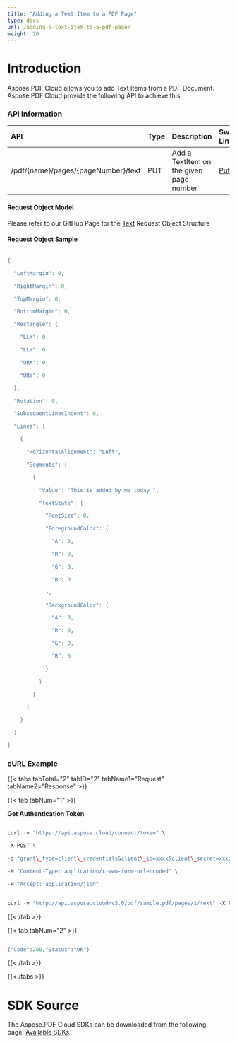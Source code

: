 ```yaml
---
title: "Adding a Text Item to a PDF Page"
type: docs
url: /adding-a-text-item-to-a-pdf-page/
weight: 20
---
```


# **Introduction**
Aspose.PDF Cloud allows you to add Text Items from a PDF Document. Aspose.PDF Cloud provide the following API to achieve this
### **API Information**

|**API**|**Type**|**Description**|**Swagger Link**|
| :- | :- | :- | :- |
|/pdf/{name}/pages/{pageNumber}/text|PUT|Add a TextItem on the given page number|[PutAddText](https://apireference.aspose.cloud/pdf/#!/Text/PutAddText)|
#### **Request Object Model**
Please refer to our GitHub Page for the [Text](https://github.com/aspose-pdf-cloud/aspose-pdf-cloud-dotnet/blob/master/docs/TextRects.md) Request Object Structure
#### **Request Object Sample**
```java

{

  "LeftMargin": 0,

  "RightMargin": 0,

  "TopMargin": 0,

  "BottomMargin": 0,

  "Rectangle": {

    "LLX": 0,

    "LLY": 0,

    "URX": 0,

    "URY": 0

  },

  "Rotation": 0,

  "SubsequentLinesIndent": 0,

  "Lines": [

    {

      "HorizontalAlignment": "Left",

      "Segments": [

        {

          "Value": "This is added by me today ",

          "TextState": {

            "FontSize": 0,

            "ForegroundColor": {

              "A": 0,

              "R": 0,

              "G": 0,

              "B": 0

            },

            "BackgroundColor": {

              "A": 0,

              "R": 0,

              "G": 0,

              "B": 0

            }

          }

        }

      ]

    }

  ]

}

```
### **cURL Example**
{{< tabs tabTotal="2" tabID="2" tabName1="Request" tabName2="Response" >}}

{{< tab tabNum="1" >}}

**Get Authentication Token**

```java

curl -v "https://api.aspose.cloud/connect/token" \

-X POST \

-d "grant\_type=client\_credentials&client\_id=xxxx&client\_secret=xxxx" \

-H "Content-Type: application/x-www-form-urlencoded" \

-H "Accept: application/json"

```

```java

curl -v "http://api.aspose.cloud/v3.0/pdf/sample.pdf/pages/1/text" -X PUT -H "Content-Type: application/json" -H "Accept: application/json" -H "Authorization: Bearer 4DRR8\_Kw6WKlJc8lAI9HKIB9JrQg\_t-WoaSfoGNrtX-hgNg-P1-6ivIGY5H2y9xxclVDtuRdeH0qQ3Me0cuFTP2h9RQe6S1fisay3FuR71pvs8HOavEkFsv4on25PoXvNSgyyXT9jbb23HNYqiSJGBWMq1zyRIbYTsepdMwQnn\_DP5KW2w4NjgQjsYcgeW14O-XlPJZxnz59jMN\_ooPX02diAxwwJvPab5i36uaZgDSsB9GDI2jGuuYCnIukFWMCixNCzjh4fOvUGfVXGx1bg-0Hk2oYqA\_DnzcktOHXC1MBACOlLT6vO23DH2L9hbFhY46uRDyJT-DVK2L-KQKCh2OnD5Dung4VqeDDD1IID1gsigsveFlvW96ucz1va6KcZfIt9\_GDXiYAN13BebyIhfc6E0clpIeJ1lpxd3JA-XvBVr86" -d "{'LeftMargin': 0, 'RightMargin': 0, 'TopMargin': 0, 'BottomMargin': 0, 'Rectangle': {'LLX': 0, 'LLY': 0, 'URX': 0, 'URY': 0 }, 'Rotation': 0, 'SubsequentLinesIndent': 0, 'Lines': [{'HorizontalAlignment': 'Left', 'Segments': [{'Value': 'This is added by me today ', 'TextState': {'FontSize': 0, 'ForegroundColor': {'A': 0, 'R': 0, 'G': 0, 'B': 0 }, 'BackgroundColor': {'A': 0, 'R': 0, 'G': 0, 'B': 0 } } } ] } ] }"

```

{{< /tab >}}

{{< tab tabNum="2" >}}

```java

{"Code":200,"Status":"OK"}

```

{{< /tab >}}

{{< /tabs >}}
# **SDK Source**
The Aspose.PDF Cloud SDKs can be downloaded from the following page: [Available SDKs](/available-sdks/)
